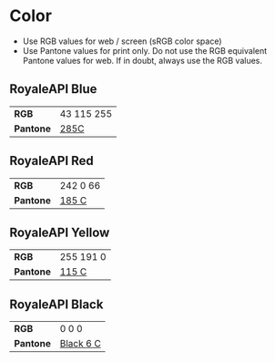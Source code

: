 # Color
 
 - Use RGB values for web / screen (sRGB color space)
 - Use Pantone values for print only. Do not use the RGB equivalent Pantone values for web. If in doubt, always use the RGB values.
 
 
 ## RoyaleAPI Blue
 
 <div class="color_chip" style="background-color:rgb(43,115,255);"></div>
 
 |  |  |
 | -- | -- | 
 | **RGB** | <span class="color_value">43 115 255</span> |
 | **Pantone** | [285C](https://www.pantone.com/color-finder/285-C) | | |
 
 ## RoyaleAPI Red
 
 <div class="color_chip" style="background-color:rgb(242,0,66);"></div>
 
 |  |  |
 | -- | -- | 
 | **RGB** | <span class="color_value">242 0 66</span> |
 | **Pantone** | [185 C](https://www.pantone.com/color-finder/185-C) | | |
 
 ## RoyaleAPI Yellow
 
 <div class="color_chip" style="background-color:rgb(255,191,0);"></div>
 
 |  |  |
 | -- | -- | 
 | **RGB** | <span class="color_value">255 191 0</span> |
 | **Pantone** | [115 C](https://www.pantone.com/color-finder/115-C) | | |
 
 
 ## RoyaleAPI Black
 
 <div class="color_chip" style="background-color:rgb(0,0,0);"></div>
 
 |  |  |
 | -- | -- | 
 | **RGB** | <span class="color_value">0 0 0</span> |
 | **Pantone** | [Black 6 C](https://www.pantone.com/color-finder/Black-6-C) | | |